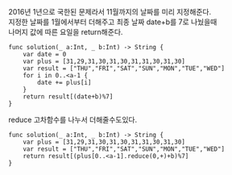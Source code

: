 2016년 1년으로 국한된 문제라서 11월까지의 날짜를 미리 지정해준다.   
지정한 날짜를 1월에서부터 더해주고 최종 날짜 date+b를 7로 나눴을때   
나머지 값에 따른 요일을 return해준다.   

```
func solution(_ a:Int, _ b:Int) -> String {
    var date = 0
    var plus = [31,29,31,30,31,30,31,31,30,31,30]
    var result = ["THU","FRI","SAT","SUN","MON","TUE","WED"]
    for i in 0..<a-1 {
        date += plus[i]
    }
    return result[(date+b)%7]
}
```
reduce 고차함수를 나누서 더해줄수도있다.   
```
func solution(_ a:Int, _ b:Int) -> String {
    var plus = [31,29,31,30,31,30,31,31,30,31,30]
    var result = ["THU","FRI","SAT","SUN","MON","TUE","WED"]
    return result[(plus[0..<a-1].reduce(0,+)+b)%7]
}
```
